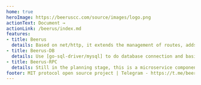 ```yaml
---
home: true
heroImage: https://beeruscc.com/source/images/logo.png
actionText: Document →
actionLink: /beerus/index.md
features:
- title: Beerus
  details: Based on net/http, it extends the management of routes, adds interceptors, session management, receiving parameters with struct, parameter validation, etc. It also provides WebSocket support to upgrade the http protocol to WebSocket and implement communication.
- title: Beerus-DB
  details: Use [go-sql-driver/mysql] to do database connection and basic operations, based on this do a lot of extensions, such as, connection pool management, multiple data sources, transaction management, single table no sql operation, multiple tables and complex operations can write their own sql, sql support {} placeholder, can use struct as parameters to operate the database, etc.
- title: Beerus-RPC
  details: Still in the planning stage, this is a microservice component of Beerus, so look out for it! ......
footer: MIT protocol open source project | Telegram - https://t.me/beeruscc
---
```



